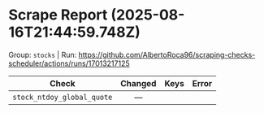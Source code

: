 # Scrape Report (2025-08-16T21:44:59.748Z)

Group: `stocks`  |  Run: https://github.com/AlbertoRoca96/scraping-checks-scheduler/actions/runs/17013217125

| Check | Changed | Keys | Error |
|---|:---:|:--|:--|
| `stock_ntdoy_global_quote` | — |  |  |
